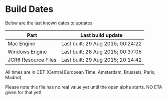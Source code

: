 # Build Dates

Below are the last known dates to updates

Part | Last build update
-----|-----
Mac Engine | Last built: 29 Aug 2015; 00:24:22
Windows Engine | Last built: 28 Aug 2015; 00:37:05
JCR6 Resource Files | Last built: 29 Aug 2015; 20:14:42
All times are in CET (Central European Time: Amsterdam, Brussels, Paris, Madrid)


Please note this file has no real value yet until the open alpha starts. NO ETA given for that yet!

